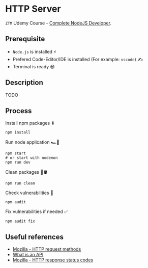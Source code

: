 # HTTP Server

`ZTM` Udemy Course - [Complete NodeJS Developer](https://www.udemy.com/course/complete-nodejs-developer-zero-to-mastery).

## Prerequisite

- `Node.js` is installed ⚡
- Prefered Code-Editor/IDE is installed (For example: `vscode`) ✍
- Terminal is ready 😎

## Description

TODO

## Process

Install npm packages ⬇

```shell
npm install
```

Run node application 🏎️💨

```shell
npm start
# or start with nodemon
npm run dev
```

Clean packages 🧹🪣

```shell
npm run clean
```

Check vulnerabilities 🤔

```shell
npm audit
```

Fix vulnerabilities if needed ✅

```shell
npm audit fix
```

## Useful references

- [Mozilla - HTTP request methods](https://developer.mozilla.org/en-US/docs/Web/HTTP/Methods)
- [What is an API](https://www.mulesoft.com/api/what-is-an-api)
- [Mozilla - HTTP response status codes](https://developer.mozilla.org/en-US/docs/Web/HTTP/Status)